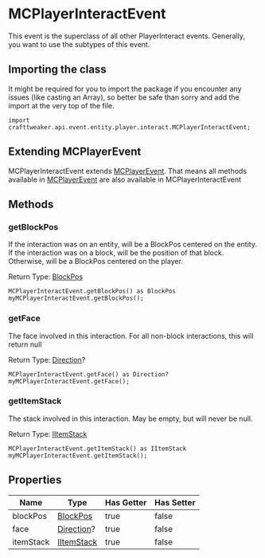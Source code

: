# MCPlayerInteractEvent

This event is the superclass of all other PlayerInteract events.
 Generally, you want to use the subtypes of this event.

## Importing the class

It might be required for you to import the package if you encounter any issues (like casting an Array), so better be safe than sorry and add the import at the very top of the file.
```zenscript
import crafttweaker.api.event.entity.player.interact.MCPlayerInteractEvent;
```


## Extending MCPlayerEvent

MCPlayerInteractEvent extends [MCPlayerEvent](/vanilla/api/event/entity/player/MCPlayerEvent). That means all methods available in [MCPlayerEvent](/vanilla/api/event/entity/player/MCPlayerEvent) are also available in MCPlayerInteractEvent

## Methods

### getBlockPos

If the interaction was on an entity, will be a BlockPos centered on the entity.
 If the interaction was on a block, will be the position of that block.
 Otherwise, will be a BlockPos centered on the player.

Return Type: [BlockPos](/vanilla/api/util/BlockPos)

```zenscript
MCPlayerInteractEvent.getBlockPos() as BlockPos
myMCPlayerInteractEvent.getBlockPos();
```

### getFace

The face involved in this interaction.
 For all non-block interactions, this will return null

Return Type: [Direction](/vanilla/api/util/Direction)?

```zenscript
MCPlayerInteractEvent.getFace() as Direction?
myMCPlayerInteractEvent.getFace();
```

### getItemStack

The stack involved in this interaction.
 May be empty, but will never be null.

Return Type: [IItemStack](/vanilla/api/items/IItemStack)

```zenscript
MCPlayerInteractEvent.getItemStack() as IItemStack
myMCPlayerInteractEvent.getItemStack();
```


## Properties

| Name | Type | Has Getter | Has Setter |
|------|------|------------|------------|
| blockPos | [BlockPos](/vanilla/api/util/BlockPos) | true | false |
| face | [Direction](/vanilla/api/util/Direction)? | true | false |
| itemStack | [IItemStack](/vanilla/api/items/IItemStack) | true | false |

